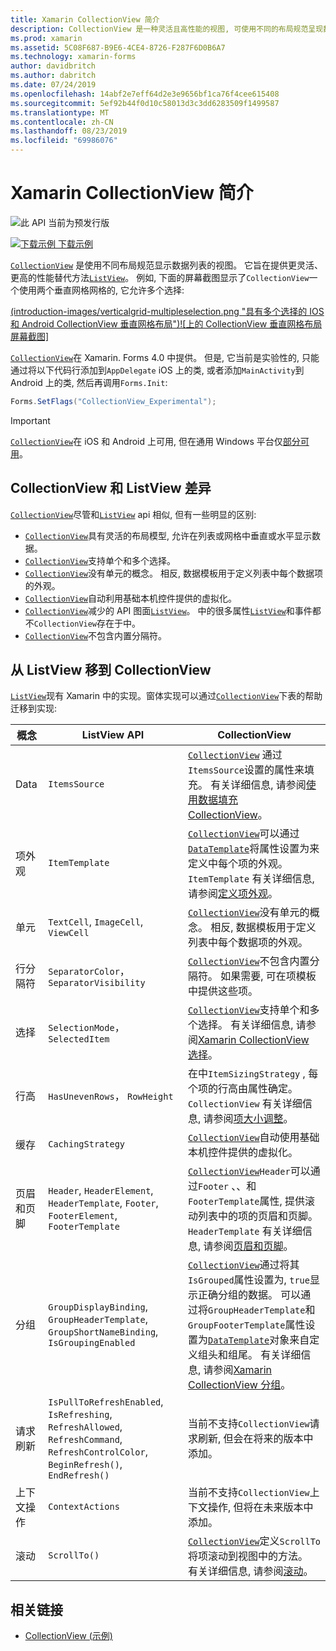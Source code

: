 ```yaml
---
title: Xamarin CollectionView 简介
description: CollectionView 是一种灵活且高性能的视图, 可使用不同的布局规范呈现数据列表。
ms.prod: xamarin
ms.assetid: 5C08F687-B9E6-4CE4-8726-F287F6D0B6A7
ms.technology: xamarin-forms
author: davidbritch
ms.author: dabritch
ms.date: 07/24/2019
ms.openlocfilehash: 14abf2e7eff64d2e3e9656bf1ca76f4cee615408
ms.sourcegitcommit: 5ef92b44f0d10c58013d3c3dd6283509f1499587
ms.translationtype: MT
ms.contentlocale: zh-CN
ms.lasthandoff: 08/23/2019
ms.locfileid: "69986076"
---
```

# <a name="xamarinforms-collectionview-introduction"></a>Xamarin CollectionView 简介

![此 API 当前为预发行版](~/media/shared/preview.png)

[![下载示例](~/media/shared/download.png) 下载示例](https://docs.microsoft.com/samples/xamarin/xamarin-forms-samples/userinterface-collectionviewdemos/)

[`CollectionView`](xref:Xamarin.Forms.CollectionView) 是使用不同布局规范显示数据列表的视图。 它旨在提供更灵活、更高的性能替代方法[`ListView`](xref:Xamarin.Forms.ListView)。 例如, 下面的屏幕截图显示了`CollectionView`一个使用两个垂直网格网格的, 它允许多个选择:

[(introduction-images/verticalgrid-multipleselection.png "具有多个选择的 IOS 和 Android CollectionView 垂直网格布局")![上的 CollectionView 垂直网格布局屏幕截图]](introduction-images/verticalgrid-multipleselection-large.png#lightbox "具有多个选定内容的 CollectionView 垂直网格布局")

[`CollectionView`](xref:Xamarin.Forms.CollectionView)在 Xamarin. Forms 4.0 中提供。 但是, 它当前是实验性的, 只能通过将以下代码行添加到`AppDelegate` iOS 上的类, 或者添加`MainActivity`到 Android 上的类, 然后再调用`Forms.Init`:

```csharp
Forms.SetFlags("CollectionView_Experimental");
```

> [!IMPORTANT]
> [`CollectionView`](xref:Xamarin.Forms.CollectionView)在 iOS 和 Android 上可用, 但在通用 Windows 平台仅[部分可用](https://gist.github.com/hartez/7d0edd4182dbc7de65cebc6c67f72e14)。

## <a name="collectionview-and-listview-differences"></a>CollectionView 和 ListView 差异

[`CollectionView`](xref:Xamarin.Forms.CollectionView)尽管和[`ListView`](xref:Xamarin.Forms.ListView) api 相似, 但有一些明显的区别:

- [`CollectionView`](xref:Xamarin.Forms.CollectionView)具有灵活的布局模型, 允许在列表或网格中垂直或水平显示数据。
- [`CollectionView`](xref:Xamarin.Forms.CollectionView)支持单个和多个选择。
- [`CollectionView`](xref:Xamarin.Forms.CollectionView)没有单元的概念。 相反, 数据模板用于定义列表中每个数据项的外观。
- [`CollectionView`](xref:Xamarin.Forms.CollectionView)自动利用基础本机控件提供的虚拟化。
- [`CollectionView`](xref:Xamarin.Forms.CollectionView)减少的 API 图面[`ListView`](xref:Xamarin.Forms.ListView)。 中的很多属性[`ListView`](xref:Xamarin.Forms.ListView)和事件都不`CollectionView`存在于中。
- [`CollectionView`](xref:Xamarin.Forms.CollectionView)不包含内置分隔符。

## <a name="move-from-listview-to-collectionview"></a>从 ListView 移到 CollectionView

[`ListView`](xref:Xamarin.Forms.ListView)现有 Xamarin 中的实现。窗体实现可以通过[`CollectionView`](xref:Xamarin.Forms.CollectionView)下表的帮助迁移到实现:

| 概念 | ListView API | CollectionView |
|---|---|---|
| Data | `ItemsSource` | [`CollectionView`](xref:Xamarin.Forms.CollectionView) 通过`ItemsSource`设置的属性来填充。 有关详细信息, 请参阅[使用数据填充 CollectionView](populate-data.md#populate-a-collectionview-with-data)。 |
| 项外观 | `ItemTemplate` | [`CollectionView`](xref:Xamarin.Forms.CollectionView)可以通过[`DataTemplate`](xref:Xamarin.Forms.DataTemplate)将属性设置为来定义中每个项的外观。 `ItemTemplate` 有关详细信息, 请参阅[定义项外观](populate-data.md#define-item-appearance)。 |
| 单元 | `TextCell`, `ImageCell`, `ViewCell` | [`CollectionView`](xref:Xamarin.Forms.CollectionView)没有单元的概念。 相反, 数据模板用于定义列表中每个数据项的外观。 |
| 行分隔符 | `SeparatorColor`， `SeparatorVisibility` | [`CollectionView`](xref:Xamarin.Forms.CollectionView)不包含内置分隔符。 如果需要, 可在项模板中提供这些项。 |
| 选择 | `SelectionMode`， `SelectedItem` | [`CollectionView`](xref:Xamarin.Forms.CollectionView)支持单个和多个选择。 有关详细信息, 请参阅[Xamarin CollectionView 选择](selection.md)。 |
| 行高 | `HasUnevenRows`， `RowHeight` | 在中`ItemSizingStrategy` , 每个项的行高由属性确定。 `CollectionView` 有关详细信息, 请参阅[项大小调整](layout.md#item-sizing)。|
| 缓存 | `CachingStrategy` | [`CollectionView`](xref:Xamarin.Forms.CollectionView)自动使用基础本机控件提供的虚拟化。 |
| 页眉和页脚 | `Header`, `HeaderElement`, `HeaderTemplate`, `Footer`, `FooterElement`, `FooterTemplate` | [`CollectionView`](xref:Xamarin.Forms.CollectionView)`Header`可以通过`Footer` 、、和`FooterTemplate`属性, 提供滚动列表中的项的页眉和页脚。 `HeaderTemplate` 有关详细信息, 请参阅[页眉和页脚](layout.md#headers-and-footers)。 |
| 分组 | `GroupDisplayBinding`, `GroupHeaderTemplate`, `GroupShortNameBinding`, `IsGroupingEnabled` | [`CollectionView`](xref:Xamarin.Forms.CollectionView)通过将其`IsGrouped`属性设置为, `true`显示正确分组的数据。 可以通过将`GroupHeaderTemplate`和`GroupFooterTemplate`属性设置为[`DataTemplate`](xref:Xamarin.Forms.DataTemplate)对象来自定义组头和组尾。 有关详细信息, 请参阅[Xamarin CollectionView 分组](grouping.md)。 |
| 请求刷新 | `IsPullToRefreshEnabled`, `IsRefreshing`, `RefreshAllowed`, `RefreshCommand`, `RefreshControlColor`, `BeginRefresh()`, `EndRefresh()` | 当前不支持`CollectionView`请求刷新, 但会在将来的版本中添加。 |
| 上下文操作 | `ContextActions` | 当前不支持`CollectionView`上下文操作, 但将在未来版本中添加。 |
| 滚动 | `ScrollTo()` | [`CollectionView`](xref:Xamarin.Forms.CollectionView)定义`ScrollTo`将项滚动到视图中的方法。 有关详细信息, 请参阅[滚动](scrolling.md)。 |

## <a name="related-links"></a>相关链接

- [CollectionView (示例)](https://docs.microsoft.com/samples/xamarin/xamarin-forms-samples/userinterface-collectionviewdemos/)

